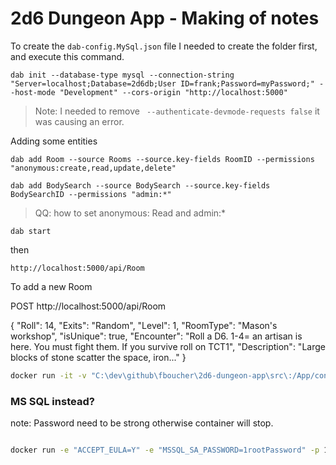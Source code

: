 # 2d6 Dungeon App - Making of notes

To create the `dab-config.MySql.json` file I needed to create the folder first, and execute this command.

```
dab init --database-type mysql --connection-string "Server=localhost;Database=2d6db;User ID=frank;Password=myPassword;" --host-mode "Development" --cors-origin "http://localhost:5000" 
```

> Note: I needed to remove ` --authenticate-devmode-requests false` it was causing an error.

Adding some entities

```
dab add Room --source Rooms --source.key-fields RoomID --permissions "anonymous:create,read,update,delete"
```

```
dab add BodySearch --source BodySearch --source.key-fields BodySearchID --permissions "admin:*"
```

> QQ: how to set anonymous: Read and admin:*

```
dab start 
```


then 

```
http://localhost:5000/api/Room
```

To add a new Room 

POST http://localhost:5000/api/Room

{
	"Roll": 14,
	"Exits": "Random",
	"Level": 1,
	"RoomType": "Mason's workshop",
	"isUnique": true,
	"Encounter": "Roll a D6. 1-4= an artisan is here. You must fight them. If you survive roll on TCT1",
	"Description": "Large blocks of stone scatter the space, iron..."
}



```bash
docker run -it -v "C:\dev\github\fboucher\2d6-dungeon-app\src\:/App/configs" -p 5000:5000 mcr.microsoft.com/azure-databases/data-api-builder:latest --ConfigFileName ./configs/dab-config.json
```

### MS SQL instead?

note: Password need to be strong otherwise container will stop.


```bash

docker run -e "ACCEPT_EULA=Y" -e "MSSQL_SA_PASSWORD=1rootPassword" -p 1433:1433 --name sql1 -hostname sql1 -d mcr.microsoft.com/mssql/server:2022-latest
```